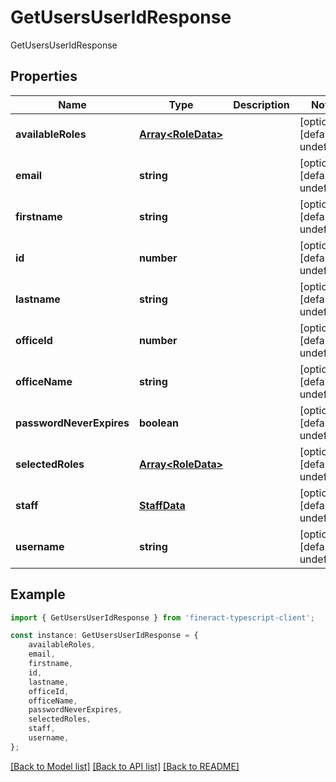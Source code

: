 # GetUsersUserIdResponse

GetUsersUserIdResponse

## Properties

Name | Type | Description | Notes
------------ | ------------- | ------------- | -------------
**availableRoles** | [**Array&lt;RoleData&gt;**](RoleData.md) |  | [optional] [default to undefined]
**email** | **string** |  | [optional] [default to undefined]
**firstname** | **string** |  | [optional] [default to undefined]
**id** | **number** |  | [optional] [default to undefined]
**lastname** | **string** |  | [optional] [default to undefined]
**officeId** | **number** |  | [optional] [default to undefined]
**officeName** | **string** |  | [optional] [default to undefined]
**passwordNeverExpires** | **boolean** |  | [optional] [default to undefined]
**selectedRoles** | [**Array&lt;RoleData&gt;**](RoleData.md) |  | [optional] [default to undefined]
**staff** | [**StaffData**](StaffData.md) |  | [optional] [default to undefined]
**username** | **string** |  | [optional] [default to undefined]

## Example

```typescript
import { GetUsersUserIdResponse } from 'fineract-typescript-client';

const instance: GetUsersUserIdResponse = {
    availableRoles,
    email,
    firstname,
    id,
    lastname,
    officeId,
    officeName,
    passwordNeverExpires,
    selectedRoles,
    staff,
    username,
};
```

[[Back to Model list]](../README.md#documentation-for-models) [[Back to API list]](../README.md#documentation-for-api-endpoints) [[Back to README]](../README.md)
